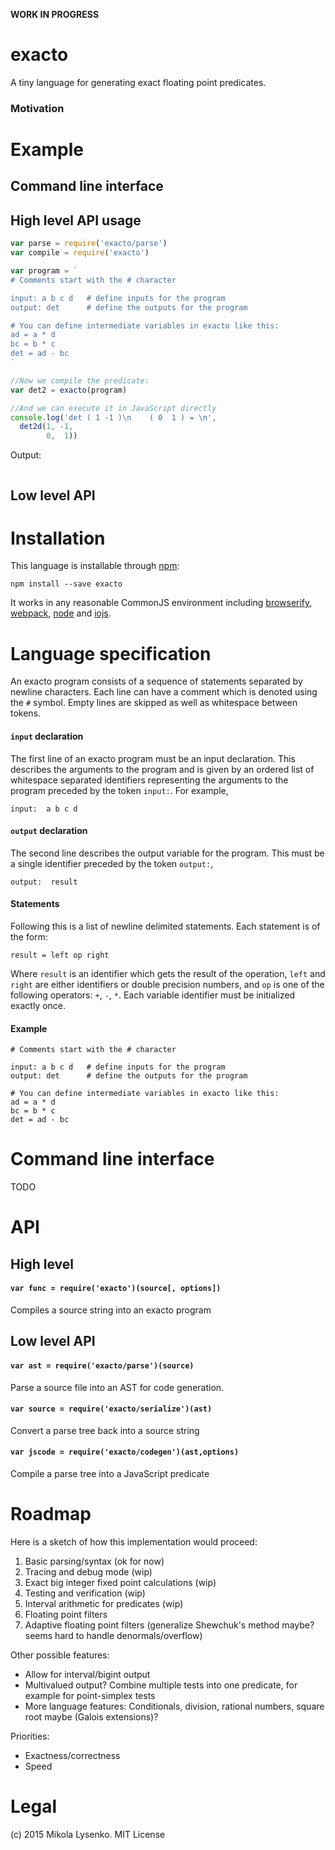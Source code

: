 **WORK IN PROGRESS**

exacto
======
A tiny language for generating exact floating point predicates.

### Motivation




# Example

## Command line interface

## High level API usage

```javascript
var parse = require('exacto/parse')
var compile = require('exacto')

var program = `
# Comments start with the # character

input: a b c d   # define inputs for the program
output: det      # define the outputs for the program

# You can define intermediate variables in exacto like this:
ad = a * d
bc = b * c
det = ad - bc
`

//Now we compile the predicate:
var det2 = exacto(program)

//And we can execute it in JavaScript directly
console.log('det ( 1 -1 )\n    ( 0  1 ) = \n',
  det2d(1, -1,
        0,  1))
```

Output:

```
```

## Low level API

# Installation

This language is installable through [npm](http://npmjs.org):

```
npm install --save exacto
```

It works in any reasonable CommonJS environment including [browserify](http://browserify.org/), [webpack](https://webpack.github.io/), [node](http://nodejs.org/) and [iojs](https://iojs.org/).

# Language specification

An exacto program consists of a sequence of statements separated by newline characters.  Each line can have a comment which is denoted using the `#` symbol.  Empty lines are skipped as well as whitespace between tokens.

#### `input` declaration

The first line of an exacto program must be an input declaration.  This describes the arguments to the program and is given by an ordered list of whitespace separated identifiers representing the arguments to the program preceded by the token `input:`.  For example,

```
input:  a b c d
```

#### `output` declaration

The second line describes the output variable for the program.  This must be a single identifier preceded by the token `output:`,

```
output:  result
```

#### Statements

Following this is a list of newline delimited statements.  Each statement is of the form:

```
result = left op right
```

Where `result` is an identifier which gets the result of the operation, `left` and `right` are either identifiers or double precision numbers, and `op` is one of the following operators:  `+`, `-`, `*`.  Each variable identifier must be initialized exactly once.

#### Example

```
# Comments start with the # character

input: a b c d   # define inputs for the program
output: det      # define the outputs for the program

# You can define intermediate variables in exacto like this:
ad = a * d
bc = b * c
det = ad - bc
```

# Command line interface

TODO

# API

## High level

#### `var func = require('exacto')(source[, options])`
Compiles a source string into an exacto program

## Low level API

#### `var ast = require('exacto/parse')(source)`
Parse a source file into an AST for code generation.

#### `var source = require('exacto/serialize')(ast)`
Convert a parse tree back into a source string

#### `var jscode = require('exacto/codegen')(ast,options)`
Compile a parse tree into a JavaScript predicate

# Roadmap

Here is a sketch of how this implementation would proceed:

1. Basic parsing/syntax (ok for now)
1. Tracing and debug mode (wip)
1. Exact big integer fixed point calculations (wip)
1. Testing and verification (wip)
1. Interval arithmetic for predicates (wip)
1. Floating point filters
1. Adaptive floating point filters (generalize Shewchuk's method maybe? seems hard to handle denormals/overflow)

Other possible features:

* Allow for interval/bigint output
* Multivalued output?  Combine multiple tests into one predicate, for example for point-simplex tests
* More language features: Conditionals, division, rational numbers, square root maybe (Galois extensions)?

Priorities:

* Exactness/correctness
* Speed

# Legal
(c) 2015 Mikola Lysenko. MIT License